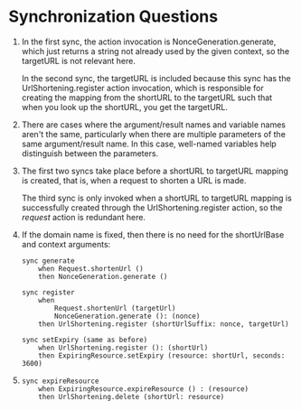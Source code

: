 # Synchronization Questions

1. In the first sync, the action invocation is NonceGeneration.generate, which just returns a string not already used by the given context, so the targetURL is not relevant here.

   In the second sync, the targetURL is included because this sync has the UrlShortening.register action invocation, which is responsible for creating the mapping from the shortURL to the targetURL such that when you look up the shortURL, you get the targetURL.

2. There are cases where the argument/result names and variable names aren't the same, particularly when there are multiple parameters of the same argument/result name. In this case, well-named variables help distinguish between the parameters.

3. The first two syncs take place before a shortURL to targetURL mapping is created, that is, when a request to shorten a URL is made.

   The third sync is only invoked when a shortURL to targetURL mapping is successfully created through the UrlShortening.register action, so the _request_ action is redundant here.

4. If the domain name is fixed, then there is no need for the shortUrlBase and context arguments:

   ```
   sync generate
       when Request.shortenUrl ()
       then NonceGeneration.generate ()
   ```

   ```
   sync register
       when
           Request.shortenUrl (targetUrl)
           NonceGeneration.generate (): (nonce)
       then UrlShortening.register (shortUrlSuffix: nonce, targetUrl)
   ```

   ```
   sync setExpiry (same as before)
       when UrlShortening.register (): (shortUrl)
       then ExpiringResource.setExpiry (resource: shortUrl, seconds: 3600)
   ```

5. ```
   sync expireResource
       when ExpiringResource.expireResource () : (resource)
       then UrlShortening.delete (shortUrl: resource)
   ```
